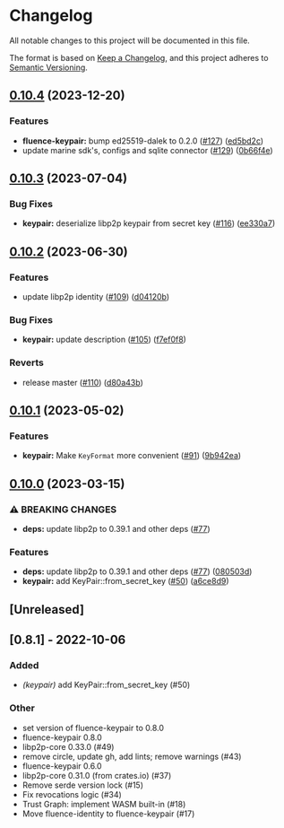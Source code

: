 # Changelog
All notable changes to this project will be documented in this file.

The format is based on [Keep a Changelog](https://keepachangelog.com/en/1.0.0/),
and this project adheres to [Semantic Versioning](https://semver.org/spec/v2.0.0.html).

## [0.10.4](https://github.com/fluencelabs/trust-graph/compare/keypair-v0.10.3...keypair-v0.10.4) (2023-12-20)


### Features

* **fluence-keypair:** bump ed25519-dalek to 0.2.0 ([#127](https://github.com/fluencelabs/trust-graph/issues/127)) ([ed5bd2c](https://github.com/fluencelabs/trust-graph/commit/ed5bd2c0ec50bef5ac7a12deacb73da491666912))
* update marine sdk's, configs and sqlite connector ([#129](https://github.com/fluencelabs/trust-graph/issues/129)) ([0b66f4e](https://github.com/fluencelabs/trust-graph/commit/0b66f4e0536633879de46f69ac8391c72ece7e77))

## [0.10.3](https://github.com/fluencelabs/trust-graph/compare/keypair-v0.10.2...keypair-v0.10.3) (2023-07-04)


### Bug Fixes

* **keypair:** deserialize libp2p keypair from secret key ([#116](https://github.com/fluencelabs/trust-graph/issues/116)) ([ee330a7](https://github.com/fluencelabs/trust-graph/commit/ee330a715a902e48fc9b61d662ffcd950a26379c))

## [0.10.2](https://github.com/fluencelabs/trust-graph/compare/keypair-v0.10.1...keypair-v0.10.2) (2023-06-30)


### Features

* update libp2p identity  ([#109](https://github.com/fluencelabs/trust-graph/issues/109)) ([d04120b](https://github.com/fluencelabs/trust-graph/commit/d04120bacf802a7e1127f4955b7391b0a4353128))


### Bug Fixes

* **keypair:** update description ([#105](https://github.com/fluencelabs/trust-graph/issues/105)) ([f7ef0f8](https://github.com/fluencelabs/trust-graph/commit/f7ef0f8da095fe1fef80faaa0b0c2d5ef854bd16))


### Reverts

* release master ([#110](https://github.com/fluencelabs/trust-graph/issues/110)) ([d80a43b](https://github.com/fluencelabs/trust-graph/commit/d80a43bcff721aff8fadf3d2d5c252804ce27a6c))

## [0.10.1](https://github.com/fluencelabs/trust-graph/compare/keypair-v0.10.0...keypair-v0.10.1) (2023-05-02)


### Features

* **keypair:** Make `KeyFormat` more convenient ([#91](https://github.com/fluencelabs/trust-graph/issues/91)) ([9b942ea](https://github.com/fluencelabs/trust-graph/commit/9b942eacca49d0468b4d7512667102363a6c9aa3))

## [0.10.0](https://github.com/fluencelabs/trust-graph/compare/keypair-v0.9.0...keypair-v0.10.0) (2023-03-15)


### ⚠ BREAKING CHANGES

* **deps:** update libp2p to 0.39.1 and other deps ([#77](https://github.com/fluencelabs/trust-graph/issues/77))

### Features

* **deps:** update libp2p to 0.39.1 and other deps ([#77](https://github.com/fluencelabs/trust-graph/issues/77)) ([080503d](https://github.com/fluencelabs/trust-graph/commit/080503dcfa2ecf8d09167ff9fe7f750fadf49035))
* **keypair:** add KeyPair::from_secret_key ([#50](https://github.com/fluencelabs/trust-graph/issues/50)) ([a6ce8d9](https://github.com/fluencelabs/trust-graph/commit/a6ce8d9eee20e1ea24eb27c38ac6df6d878292ae))

## [Unreleased]

## [0.8.1] - 2022-10-06

### Added
- *(keypair)* add KeyPair::from_secret_key (#50)

### Other
- set version of fluence-keypair to 0.8.0
- fluence-keypair 0.8.0
- libp2p-core 0.33.0 (#49)
- remove circle, update gh, add lints; remove warnings (#43)
- fluence-keypair 0.6.0
- libp2p-core 0.31.0 (from crates.io) (#37)
- Remove serde version lock (#15)
- Fix revocations logic (#34)
- Trust Graph: implement WASM built-in (#18)
- Move fluence-identity to fluence-keypair (#17)
